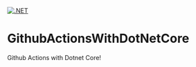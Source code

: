 [![.NET](https://github.com/swiftbitdotco/GithubActionsWithDotNetCore/actions/workflows/build-and-test.yml/badge.svg?branch=main)](https://github.com/swiftbitdotco/GithubActionsWithDotNetCore/actions/workflows/build-and-test.yml)

# GithubActionsWithDotNetCore
Github Actions with Dotnet Core!
